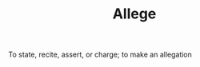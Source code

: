 ---
title: Allege
letter: A
permalink: "/definitions/allege.html"
body: To state, recite, assert, or charge; to make an allegation
published_at: '2018-07-07'
source: Black's Law Dictionary
layout: post
---